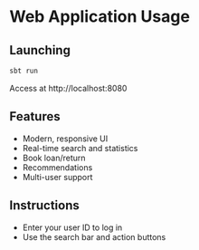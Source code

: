 # Web Application Usage

## Launching
```bash
sbt run
```
Access at http://localhost:8080

## Features
- Modern, responsive UI
- Real-time search and statistics
- Book loan/return
- Recommendations
- Multi-user support

## Instructions
- Enter your user ID to log in
- Use the search bar and action buttons
